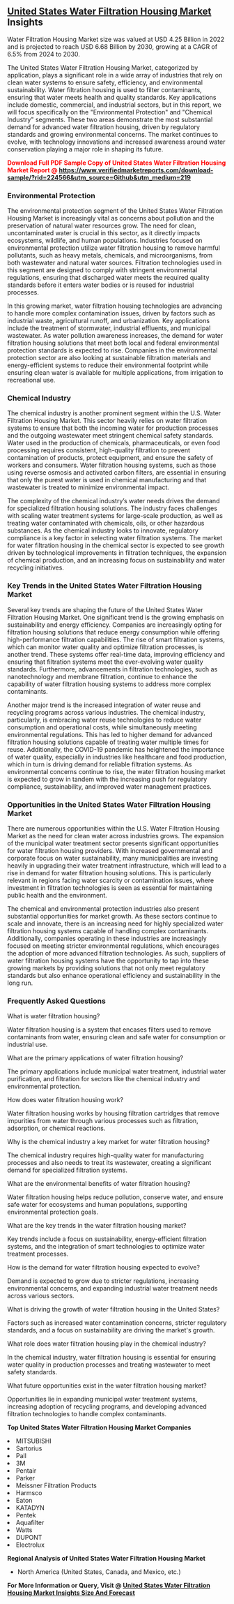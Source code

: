 <h2><a href="https://www.verifiedmarketreports.com/download-sample/?rid=224566&amp;utm_source=Github&amp;utm_medium=219" target="_blank">United States Water Filtration Housing Market</a> Insights</h2><p>Water Filtration Housing Market size was valued at USD 4.25 Billion in 2022 and is projected to reach USD 6.68 Billion by 2030, growing at a CAGR of 6.5% from 2024 to 2030.</p><p><div> <p>The United States Water Filtration Housing Market, categorized by application, plays a significant role in a wide array of industries that rely on clean water systems to ensure safety, efficiency, and environmental sustainability. Water filtration housing is used to filter contaminants, ensuring that water meets health and quality standards. Key applications include domestic, commercial, and industrial sectors, but in this report, we will focus specifically on the "Environmental Protection" and "Chemical Industry" segments. These two areas demonstrate the most substantial demand for advanced water filtration housing, driven by regulatory standards and growing environmental concerns. The market continues to evolve, with technology innovations and increased awareness around water conservation playing a major role in shaping its future. <strong><p><span class=""><span style="color: #ff0000;"><strong>Download Full PDF Sample Copy of United States Water Filtration Housing Market Report</strong> @ </span><a href="https://www.verifiedmarketreports.com/download-sample/?rid=224566&amp;utm_source=Github&amp;utm_medium=219" target="_blank">https://www.verifiedmarketreports.com/download-sample/?rid=224566&amp;utm_source=Github&amp;utm_medium=219</a></span></p></strong> </p> <h3>Environmental Protection</h3> <p>The environmental protection segment of the United States Water Filtration Housing Market is increasingly vital as concerns about pollution and the preservation of natural water resources grow. The need for clean, uncontaminated water is crucial in this sector, as it directly impacts ecosystems, wildlife, and human populations. Industries focused on environmental protection utilize water filtration housing to remove harmful pollutants, such as heavy metals, chemicals, and microorganisms, from both wastewater and natural water sources. Filtration technologies used in this segment are designed to comply with stringent environmental regulations, ensuring that discharged water meets the required quality standards before it enters water bodies or is reused for industrial processes.</p> <p>In this growing market, water filtration housing technologies are advancing to handle more complex contamination issues, driven by factors such as industrial waste, agricultural runoff, and urbanization. Key applications include the treatment of stormwater, industrial effluents, and municipal wastewater. As water pollution awareness increases, the demand for water filtration housing solutions that meet both local and federal environmental protection standards is expected to rise. Companies in the environmental protection sector are also looking at sustainable filtration materials and energy-efficient systems to reduce their environmental footprint while ensuring clean water is available for multiple applications, from irrigation to recreational use.</p> <h3>Chemical Industry</h3> <p>The chemical industry is another prominent segment within the U.S. Water Filtration Housing Market. This sector heavily relies on water filtration systems to ensure that both the incoming water for production processes and the outgoing wastewater meet stringent chemical safety standards. Water used in the production of chemicals, pharmaceuticals, or even food processing requires consistent, high-quality filtration to prevent contamination of products, protect equipment, and ensure the safety of workers and consumers. Water filtration housing systems, such as those using reverse osmosis and activated carbon filters, are essential in ensuring that only the purest water is used in chemical manufacturing and that wastewater is treated to minimize environmental impact.</p> <p>The complexity of the chemical industry’s water needs drives the demand for specialized filtration housing solutions. The industry faces challenges with scaling water treatment systems for large-scale production, as well as treating water contaminated with chemicals, oils, or other hazardous substances. As the chemical industry looks to innovate, regulatory compliance is a key factor in selecting water filtration systems. The market for water filtration housing in the chemical sector is expected to see growth driven by technological improvements in filtration techniques, the expansion of chemical production, and an increasing focus on sustainability and water recycling initiatives.</p> <h3>Key Trends in the United States Water Filtration Housing Market</h3> <p>Several key trends are shaping the future of the United States Water Filtration Housing Market. One significant trend is the growing emphasis on sustainability and energy efficiency. Companies are increasingly opting for filtration housing solutions that reduce energy consumption while offering high-performance filtration capabilities. The rise of smart filtration systems, which can monitor water quality and optimize filtration processes, is another trend. These systems offer real-time data, improving efficiency and ensuring that filtration systems meet the ever-evolving water quality standards. Furthermore, advancements in filtration technologies, such as nanotechnology and membrane filtration, continue to enhance the capability of water filtration housing systems to address more complex contaminants.</p> <p>Another major trend is the increased integration of water reuse and recycling programs across various industries. The chemical industry, particularly, is embracing water reuse technologies to reduce water consumption and operational costs, while simultaneously meeting environmental regulations. This has led to higher demand for advanced filtration housing solutions capable of treating water multiple times for reuse. Additionally, the COVID-19 pandemic has heightened the importance of water quality, especially in industries like healthcare and food production, which in turn is driving demand for reliable filtration systems. As environmental concerns continue to rise, the water filtration housing market is expected to grow in tandem with the increasing push for regulatory compliance, sustainability, and improved water management practices.</p> <h3>Opportunities in the United States Water Filtration Housing Market</h3> <p>There are numerous opportunities within the U.S. Water Filtration Housing Market as the need for clean water across industries grows. The expansion of the municipal water treatment sector presents significant opportunities for water filtration housing providers. With increased governmental and corporate focus on water sustainability, many municipalities are investing heavily in upgrading their water treatment infrastructure, which will lead to a rise in demand for water filtration housing solutions. This is particularly relevant in regions facing water scarcity or contamination issues, where investment in filtration technologies is seen as essential for maintaining public health and the environment.</p> <p>The chemical and environmental protection industries also present substantial opportunities for market growth. As these sectors continue to scale and innovate, there is an increasing need for highly specialized water filtration housing systems capable of handling complex contaminants. Additionally, companies operating in these industries are increasingly focused on meeting stricter environmental regulations, which encourages the adoption of more advanced filtration technologies. As such, suppliers of water filtration housing systems have the opportunity to tap into these growing markets by providing solutions that not only meet regulatory standards but also enhance operational efficiency and sustainability in the long run.</p> <h3>Frequently Asked Questions</h3> <p>What is water filtration housing?</p> <p>Water filtration housing is a system that encases filters used to remove contaminants from water, ensuring clean and safe water for consumption or industrial use.</p> <p>What are the primary applications of water filtration housing?</p> <p>The primary applications include municipal water treatment, industrial water purification, and filtration for sectors like the chemical industry and environmental protection.</p> <p>How does water filtration housing work?</p> <p>Water filtration housing works by housing filtration cartridges that remove impurities from water through various processes such as filtration, adsorption, or chemical reactions.</p> <p>Why is the chemical industry a key market for water filtration housing?</p> <p>The chemical industry requires high-quality water for manufacturing processes and also needs to treat its wastewater, creating a significant demand for specialized filtration systems.</p> <p>What are the environmental benefits of water filtration housing?</p> <p>Water filtration housing helps reduce pollution, conserve water, and ensure safe water for ecosystems and human populations, supporting environmental protection goals.</p> <p>What are the key trends in the water filtration housing market?</p> <p>Key trends include a focus on sustainability, energy-efficient filtration systems, and the integration of smart technologies to optimize water treatment processes.</p> <p>How is the demand for water filtration housing expected to evolve?</p> <p>Demand is expected to grow due to stricter regulations, increasing environmental concerns, and expanding industrial water treatment needs across various sectors.</p> <p>What is driving the growth of water filtration housing in the United States?</p> <p>Factors such as increased water contamination concerns, stricter regulatory standards, and a focus on sustainability are driving the market's growth.</p> <p>What role does water filtration housing play in the chemical industry?</p> <p>In the chemical industry, water filtration housing is essential for ensuring water quality in production processes and treating wastewater to meet safety standards.</p> <p>What future opportunities exist in the water filtration housing market?</p> <p>Opportunities lie in expanding municipal water treatment systems, increasing adoption of recycling programs, and developing advanced filtration technologies to handle complex contaminants.</p> </div></p><p><strong>Top United States Water Filtration Housing Market Companies</strong></p><div data-test-id=""><p><li>MITSUBISHI</li><li> Sartorius</li><li> Pall</li><li> 3M</li><li> Pentair</li><li> Parker</li><li> Meissner Filtration Products</li><li> Harmsco</li><li> Eaton</li><li> KATADYN</li><li> Pentek</li><li> Aquafilter</li><li> Watts</li><li> DUPONT</li><li> Electrolux</li></p><div><strong>Regional Analysis of&nbsp;United States Water Filtration Housing Market</strong></div><ul><li dir="ltr"><p dir="ltr">North America&nbsp;(United States, Canada, and Mexico, etc.)</p></li></ul><p><strong>For More Information or Query, Visit @&nbsp;</strong><strong><a href="https://www.verifiedmarketreports.com/product/water-filtration-housing-market/?utm_source=Github&amp;utm_medium=219" target="_blank">United States Water Filtration Housing Market Insights Size And Forecast</a></strong></p></div>
